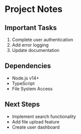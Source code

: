 # Project Notes

## Important Tasks
1. Complete user authentication
2. Add error logging
3. Update documentation

## Dependencies
- Node.js v14+
- TypeScript
- File System Access

## Next Steps
- Implement search functionality
- Add file upload feature
- Create user dashboard
